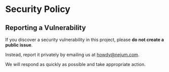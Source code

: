 # Security Policy

## Reporting a Vulnerability

If you discover a security vulnerability in this project, please **do not create a public issue**.

Instead, report it privately by emailing us at howdy@nejum.com.

We will respond as quickly as possible and take appropriate action.
